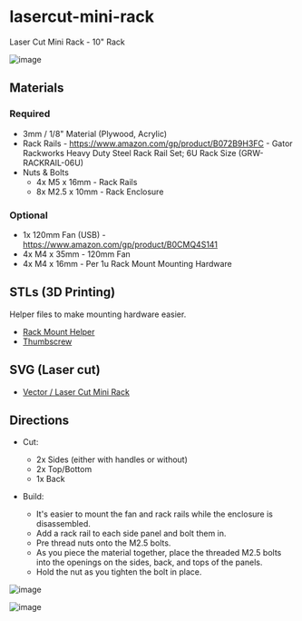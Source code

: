 # lasercut-mini-rack
Laser Cut Mini Rack - 10" Rack

![image](https://github.com/user-attachments/assets/0f7060ee-3d9e-491d-b5ec-3abacdcd9535)


## Materials

### Required
* 3mm / 1/8" Material (Plywood, Acrylic)
* Rack Rails - https://www.amazon.com/gp/product/B072B9H3FC - Gator Rackworks Heavy Duty Steel Rack Rail Set; 6U Rack Size (GRW-RACKRAIL-06U)
* Nuts & Bolts
    * 4x M5 x 16mm - Rack Rails
    * 8x M2.5 x 10mm - Rack Enclosure

### Optional
* 1x 120mm Fan (USB) - https://www.amazon.com/gp/product/B0CMQ4S141
* 4x M4 x 35mm - 120mm Fan
* 4x M4 x 16mm - Per 1u Rack Mount Mounting Hardware



## STLs (3D Printing)
Helper files to make mounting hardware easier.
* [Rack Mount Helper](STL/RackMountHelper4mm.stl)
* [Thumbscrew](STL/thumbscrew4mm.stl)


## SVG (Laser cut)

* [Vector / Laser Cut Mini Rack](SVG/lasercut-mini-rack.svg)



## Directions

* Cut: 
    * 2x Sides (either with handles or without)
    * 2x Top/Bottom
    * 1x Back

* Build:
    * It's easier to mount the fan and rack rails while the enclosure is disassembled.
    * Add a rack rail to each side panel and bolt them in.
    * Pre thread nuts onto the M2.5 bolts.
    * As you piece the material together, place the threaded M2.5 bolts into the openings on the sides, back, and tops of the panels.
    * Hold the nut as you tighten the bolt in place.


![image](https://github.com/user-attachments/assets/06da9c10-07a9-4539-a738-121f8b97164a)


![image](https://github.com/user-attachments/assets/6ebc64be-0586-4b03-b986-8cbe5d285d64)

